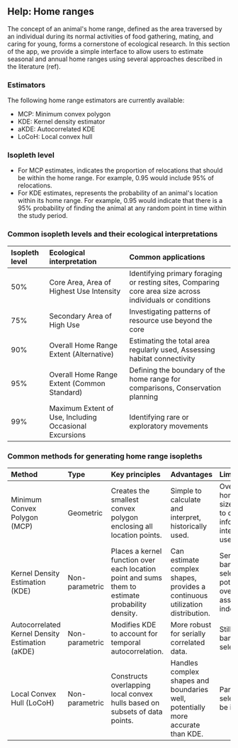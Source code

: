 ## Help: Home ranges

The concept of an animal's home range, defined as the area traversed by an individual during its normal activities of food gathering, mating, and caring for young, forms a cornerstone of ecological research. In this section of the app, we provide a simple interface to allow users to estimate seasonal and annual home ranges using several approaches described in the literature (ref).

### Estimators

The following home range estimators are currently available:

- MCP: Minimum convex polygon
- KDE: Kernel density estimator
- aKDE: Autocorrelated KDE
- LoCoH: Local convex hull

### Isopleth level

- For MCP estimates, indicates the proportion of relocations that should be within the home range. For example, 0.95 would include 95% of relocations.
- For KDE estimates, represents the probability of an animal's location within its home range. For example, 0.95 would indicate that there is a 95% probability of finding the animal at any random point in time within the study period.

### Common isopleth levels and their ecological interpretations

| Isopleth level | Ecological interpretation | Common applications |
| :---- | :---- | :---- |
| 50% | Core Area, Area of Highest Use Intensity | Identifying primary foraging or resting sites, Comparing core area size across individuals or conditions |
| 75% | Secondary Area of High Use | Investigating patterns of resource use beyond the core |
| 90% | Overall Home Range Extent (Alternative) | Estimating the total area regularly used, Assessing habitat connectivity |
| 95% | Overall Home Range Extent (Common Standard) | Defining the boundary of the home range for comparisons, Conservation planning |
| 99% | Maximum Extent of Use, Including Occasional Excursions | Identifying rare or exploratory movements |

### Common methods for generating home range isopleths

| Method | Type | Key principles | Advantages | Limitations |
| :---- | :---- | :---- | :---- | :---- |
| Minimum Convex Polygon (MCP) | Geometric | Creates the smallest convex polygon enclosing all location points. | Simple to calculate and interpret, historically used. | Overestimates home range size, sensitive to outliers, no information on intensity of use. |
| Kernel Density Estimation (KDE) | Non-parametric | Places a kernel function over each location point and sums them to estimate probability density. | Can estimate complex shapes, provides a continuous utilization distribution. | Sensitive to bandwidth selection, potential for overestimation, assumes data independence. |
| Autocorrelated Kernel Density Estimation (aKDE) | Non-parametric | Modifies KDE to account for temporal autocorrelation. | More robust for serially correlated data. | Still requires bandwidth selection. |
| Local Convex Hull (LoCoH) | Non-parametric | Constructs overlapping local convex hulls based on subsets of data points. | Handles complex shapes and boundaries well, potentially more accurate than KDE. | Parameter selection can be influential. |
